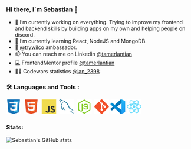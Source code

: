 ### Hi there, I´m Sebastian 👋

- 🔭 I’m currently working on everything. Trying to improve my frontend and backend skills by building apps on my own and helping people on discord.
- 🌱 I’m currently learning React, NodeJS and MongoDB.
- 👯 [@trywilco](https://app.wilco.gg/portfolio/tamerlantian) ambassador.
- 📫 You can reach me on Linkedin [@tamerlantian](https://www.linkedin.com/in/sebastian-hoyos-piedrahita-870293252/) 
- 💻 FrontendMentor profile [@tamerlantian](https://www.frontendmentor.io/profile/tamerlantian)
- 👨‍💻 Codewars statistics [@ian_2398](https://www.codewars.com/users/ian_2398/)

### :hammer_and_wrench: Languages and Tools :
<div>
  <img src="https://github.com/devicons/devicon/blob/master/icons/css3/css3-original.svg"  title="CSS3" alt="CSS" width="40" height="40"/>&nbsp;
  <img src="https://github.com/devicons/devicon/blob/master/icons/html5/html5-original.svg" title="HTML5" alt="HTML" width="40" height="40"/>&nbsp;
  <img src="https://github.com/devicons/devicon/blob/master/icons/javascript/javascript-original.svg" title="JavaScript" alt="JavaScript" width="40" height="40"/>&nbsp;
  <img src="https://github.com/devicons/devicon/blob/master/icons/mysql/mysql-original.svg" title="MySQL"  alt="MySQL" width="40" height="40"/>&nbsp;
  <img src="https://github.com/devicons/devicon/blob/master/icons/nodejs/nodejs-original.svg" title="NodeJS" alt="NodeJS" width="40" height="40"/>&nbsp;
  <img src="https://github.com/devicons/devicon/blob/master/icons/git/git-original.svg" title="Git" **alt="Git" width="40" height="40"/>
  <img src="https://github.com/devicons/devicon/blob/master/icons/vscode/vscode-original.svg" title="VSCode" **alt="VSCode" width="40" height="40"/>
  <img src="https://github.com/devicons/devicon/blob/master/icons/react/react-original.svg" title="React" **alt="React" width="40" height="40"/>
  
</div>

### Stats:

![Sebastian's GitHub stats](https://github-readme-stats.vercel.app/api?username=tamerlantian&show_icons=true&theme=radical)
